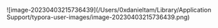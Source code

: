![image-20230403215736439](/Users/0xdanieltam/Library/Application Support/typora-user-images/image-20230403215736439.png)